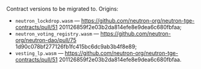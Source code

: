 Contract versions to be migrated to. Origins:

- `neutron_lockdrop.wasm` — https://github.com/neutron-org/neutron-tge-contracts/pull/51 201126859f2e03b2da814efe8e9dea6c680fbfaa;
- `neutron_voting_registry.wasm` — https://github.com/neutron-org/neutron-dao/pull/75 1d90c078bf277126fb1fc415bc6dc9ab3b4f8e89;
- `vesting_lp.wasm` — https://github.com/neutron-org/neutron-tge-contracts/pull/51 201126859f2e03b2da814efe8e9dea6c680fbfaa.
